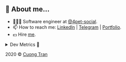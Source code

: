 ## 🦄 About me...

- 🧑🏻‍💻 Software engineer at [@4pet-social](https://github.com/4pet-social).
- 📫 How to reach me: [LinkedIn](https://linkedin.com/in/103cuong) | [Telegram](https://t.me/cuong103) | [Portfolio](https://103cuong.github.io/).
- 💵 Hire [me](mailto:103cuong@gmail.com).

<details><summary>Dev Metrics 💅</summary>

<!--START_SECTION:waka-->
![Profile Views](http://img.shields.io/badge/Profile%20Views-41-blue)

![Lines of code](https://img.shields.io/badge/From%20Hello%20World%20I%27ve%20Written-17.6%20million%20lines%20of%20code-blue)

**🐱 My Github Data** 

> 🏆 2,749 Contributions in the Year 2020
 > 
> 📦 503.1 kB Used in Github's Storage 
 > 
> 💼 Opted to Hire
 > 
> 📜 161 Public Repositories
 > 
> 🔑 0 Private Repository 
 > 
**I'm a Night 🦉** 

```text
🌞 Morning    38 commits     ██░░░░░░░░░░░░░░░░░░░░░░░   9.45% 
🌆 Daytime    124 commits    ███████░░░░░░░░░░░░░░░░░░   30.85% 
🌃 Evening    147 commits    █████████░░░░░░░░░░░░░░░░   36.57% 
🌙 Night      93 commits     █████░░░░░░░░░░░░░░░░░░░░   23.13%

```
📅 **I'm Most Productive on Thursday** 

```text
Monday       48 commits     ███░░░░░░░░░░░░░░░░░░░░░░   11.94% 
Tuesday      61 commits     ███░░░░░░░░░░░░░░░░░░░░░░   15.17% 
Wednesday    40 commits     ██░░░░░░░░░░░░░░░░░░░░░░░   9.95% 
Thursday     82 commits     █████░░░░░░░░░░░░░░░░░░░░   20.4% 
Friday       57 commits     ███░░░░░░░░░░░░░░░░░░░░░░   14.18% 
Saturday     51 commits     ███░░░░░░░░░░░░░░░░░░░░░░   12.69% 
Sunday       63 commits     ████░░░░░░░░░░░░░░░░░░░░░   15.67%

```


📊 **This Week I Spent My Time On** 

```text
⌚︎ Time Zone: Asia/Ho_Chi_Minh

💬 Programming Languages: 
Java                     10 hrs 6 mins       █████████░░░░░░░░░░░░░░░░   35.5% 
JSON                     7 hrs 34 mins       ██████░░░░░░░░░░░░░░░░░░░   26.64% 
YAML                     5 hrs 1 min         ████░░░░░░░░░░░░░░░░░░░░░   17.64% 
JavaScript               1 hr 25 mins        █░░░░░░░░░░░░░░░░░░░░░░░░   5.02% 
Other                    1 hr 4 mins         █░░░░░░░░░░░░░░░░░░░░░░░░   3.79%

🔥 Editors: 
VS Code                  15 hrs 26 mins      █████████████░░░░░░░░░░░░   54.22% 
IntelliJ                 11 hrs 13 mins      █████████░░░░░░░░░░░░░░░░   39.43% 
WebStorm                 1 hr 47 mins        █░░░░░░░░░░░░░░░░░░░░░░░░   6.27% 
DataGrip                 1 min               ░░░░░░░░░░░░░░░░░░░░░░░░░   0.08%

💻 Operating System: 
Mac                      16 hrs 54 mins      ██████████████░░░░░░░░░░░   59.4% 
Linux                    11 hrs 33 mins      ██████████░░░░░░░░░░░░░░░   40.6%

```

**I Mostly Code in TypeScript** 

```text
TypeScript               44 repos            ███████████░░░░░░░░░░░░░░   44.44% 
JavaScript               23 repos            █████░░░░░░░░░░░░░░░░░░░░   23.23% 
Go                       18 repos            ████░░░░░░░░░░░░░░░░░░░░░   18.18% 
Shell                    3 repos             ░░░░░░░░░░░░░░░░░░░░░░░░░   3.03% 
Dart                     2 repos             ░░░░░░░░░░░░░░░░░░░░░░░░░   2.02%

```



<!--END_SECTION:waka-->
</details>

2020 © [Cuong Tran](https://github.com/103cuong)

